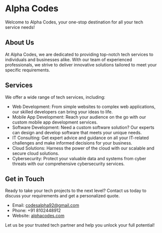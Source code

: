 
# Alpha Codes

Welcome to Alpha Codes, your one-stop destination for all your tech service needs!

## About Us

At Alpha Codes, we are dedicated to providing top-notch tech services to individuals and businesses alike. With our team of experienced professionals, we strive to deliver innovative solutions tailored to meet your specific requirements.

## Services

We offer a wide range of tech services, including:

- Web Development: From simple websites to complex web applications, our skilled developers can bring your ideas to life.
- Mobile App Development: Reach your audience on the go with our custom mobile app development services.
- Software Development: Need a custom software solution? Our experts can design and develop software that meets your unique needs.
- IT Consulting: Get expert advice and guidance on all your IT-related challenges and make informed decisions for your business.
- Cloud Solutions: Harness the power of the cloud with our scalable and secure cloud solutions.
- Cybersecurity: Protect your valuable data and systems from cyber threats with our comprehensive cybersecurity services.

## Get in Touch

Ready to take your tech projects to the next level? Contact us today to discuss your requirements and get a personalized quote.

- Email: codesalpha92@gmail.com
- Phone: +91 8102448912
- Website: [alphacodes.com](https://alphacodes101.github.io/alphacodes.com/)

Let us be your trusted tech partner and help you unlock your full potential!
